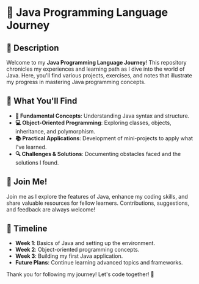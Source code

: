 # 🌟 Java Programming Language Journey

## 📖 Description
Welcome to my **Java Programming Language Journey**! This repository chronicles my experiences and learning path as I dive into the world of Java. Here, you'll find various projects, exercises, and notes that illustrate my progress in mastering Java programming concepts.

## 🚀 What You'll Find
- **🧩 Fundamental Concepts**: Understanding Java syntax and structure.
- **💻 Object-Oriented Programming**: Exploring classes, objects, inheritance, and polymorphism.
- **📚 Practical Applications**: Development of mini-projects to apply what I've learned.
- **🔍 Challenges & Solutions**: Documenting obstacles faced and the solutions I found.

## 🤝 Join Me!
Join me as I explore the features of Java, enhance my coding skills, and share valuable resources for fellow learners. Contributions, suggestions, and feedback are always welcome! 

## 📅 Timeline
- **Week 1**: Basics of Java and setting up the environment.
- **Week 2**: Object-oriented programming concepts.
- **Week 3**: Building my first Java application.
- **Future Plans**: Continue learning advanced topics and frameworks.

Thank you for following my journey! Let's code together! 💪
